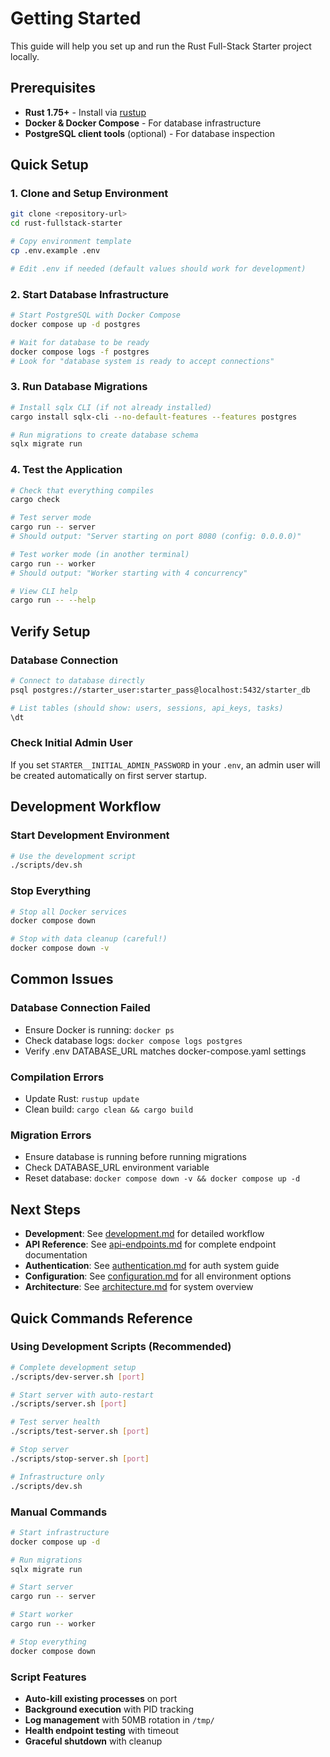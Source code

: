 # Getting Started

This guide will help you set up and run the Rust Full-Stack Starter project locally.

## Prerequisites

- **Rust 1.75+** - Install via [rustup](https://rustup.rs/)
- **Docker & Docker Compose** - For database infrastructure
- **PostgreSQL client tools** (optional) - For database inspection

## Quick Setup

### 1. Clone and Setup Environment

```bash
git clone <repository-url>
cd rust-fullstack-starter

# Copy environment template
cp .env.example .env

# Edit .env if needed (default values should work for development)
```

### 2. Start Database Infrastructure

```bash
# Start PostgreSQL with Docker Compose
docker compose up -d postgres

# Wait for database to be ready
docker compose logs -f postgres
# Look for "database system is ready to accept connections"
```

### 3. Run Database Migrations

```bash
# Install sqlx CLI (if not already installed)
cargo install sqlx-cli --no-default-features --features postgres

# Run migrations to create database schema
sqlx migrate run
```

### 4. Test the Application

```bash
# Check that everything compiles
cargo check

# Test server mode
cargo run -- server
# Should output: "Server starting on port 8080 (config: 0.0.0.0)"

# Test worker mode (in another terminal)
cargo run -- worker  
# Should output: "Worker starting with 4 concurrency"

# View CLI help
cargo run -- --help
```

## Verify Setup

### Database Connection
```bash
# Connect to database directly
psql postgres://starter_user:starter_pass@localhost:5432/starter_db

# List tables (should show: users, sessions, api_keys, tasks)
\dt
```

### Check Initial Admin User
If you set `STARTER__INITIAL_ADMIN_PASSWORD` in your `.env`, an admin user will be created automatically on first server startup.

## Development Workflow

### Start Development Environment
```bash
# Use the development script
./scripts/dev.sh
```

### Stop Everything
```bash
# Stop all Docker services
docker compose down

# Stop with data cleanup (careful!)
docker compose down -v
```

## Common Issues

### Database Connection Failed
- Ensure Docker is running: `docker ps`
- Check database logs: `docker compose logs postgres`
- Verify .env DATABASE_URL matches docker-compose.yaml settings

### Compilation Errors
- Update Rust: `rustup update`
- Clean build: `cargo clean && cargo build`

### Migration Errors
- Ensure database is running before running migrations
- Check DATABASE_URL environment variable
- Reset database: `docker compose down -v && docker compose up -d`

## Next Steps

- **Development**: See [development.md](./development.md) for detailed workflow
- **API Reference**: See [api-endpoints.md](./api-endpoints.md) for complete endpoint documentation
- **Authentication**: See [authentication.md](./authentication.md) for auth system guide
- **Configuration**: See [configuration.md](./configuration.md) for all environment options
- **Architecture**: See [architecture.md](./architecture.md) for system overview

## Quick Commands Reference

### Using Development Scripts (Recommended)
```bash
# Complete development setup
./scripts/dev-server.sh [port]

# Start server with auto-restart
./scripts/server.sh [port]

# Test server health
./scripts/test-server.sh [port]

# Stop server
./scripts/stop-server.sh [port]

# Infrastructure only
./scripts/dev.sh
```

### Manual Commands
```bash
# Start infrastructure
docker compose up -d

# Run migrations
sqlx migrate run

# Start server
cargo run -- server

# Start worker
cargo run -- worker

# Stop everything
docker compose down
```

### Script Features
- **Auto-kill existing processes** on port
- **Background execution** with PID tracking
- **Log management** with 50MB rotation in `/tmp/`
- **Health endpoint testing** with timeout
- **Graceful shutdown** with cleanup